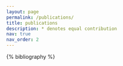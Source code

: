 ```yaml
---
layout: page
permalink: /publications/
title: publications
description: * denotes equal contribution
nav: true
nav_order: 2
---
```


<!-- _pages/publications.md -->
<div class="publications">

{% bibliography %}

</div>
